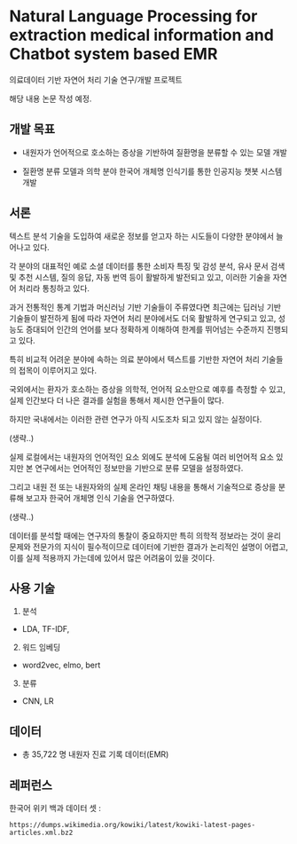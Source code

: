 # Natural Language Processing for extraction medical information and Chatbot system based EMR

의료데이터 기반 자연어 처리 기술 연구/개발 프로젝트

해당 내용 논문 작성 예정.

## 개발 목표

- 내원자가 언어적으로 호소하는 증상을 기반하여 질환명을 분류할 수 있는 모델 개발 

- 질환명 분류 모델과 의학 분야 한국어 개체명 인식기를 통한 인공지능 챗봇 시스템 개발

## 서론

텍스트 분석 기술을 도입하여 새로운 정보를 얻고자 하는 시도들이 다양한 분야에서 늘어나고 있다.

각 분야의 대표적인 예로 소셜 데이터를 통한 소비자 특징 및 감성 분석, 유사 문서 검색 및 추천 시스템, 질의 응답, 
자동 번역 등이 활발하게 발전되고 있고, 이러한 기술을 자연어 처리라 통칭하고 있다. 

과거 전통적인 통계 기법과 머신러닝 기반 기술들이 주류였다면 
최근에는 딥러닝 기반 기술들이 발전하게 됨에 따라 자연어 처리 분야에서도 더욱 활발하게 연구되고 있고,
성능도 증대되어 인간의 언어를 보다 정확하게 이해하여 한계를 뛰어넘는 수준까지 진행되고 있다.

특히 비교적 어려운 분야에 속하는 의료 분야에서 텍스트를 기반한 자연어 처리 기술들의 접목이 이루어지고 있다.
 
국외에서는 환자가 호소하는 증상을 의학적, 언어적 요소만으로 예후를 측정할 수 있고,
실제 인간보다 더 나은 결과를 실험을 통해서 제시한 연구들이 많다. 

하지만 국내에서는 이러한 관련 연구가 아직 시도조차 되고 있지 않는 실정이다.


(생략..)

실제 로컬에서는 내원자의 언어적인 요소 외에도 분석에 도움될 여러 비언어적 요소 있지만 본 연구에서는
언어적인 정보만을 기반으로 분류 모델을 설정하였다.

그리고 내원 전 또는 내원자와의 실제 온라인 채팅 내용을 통해서 기술적으로 증상을 분류해 보고자
한국어 개체명 인식 기술을 연구하였다.

(생략..)

데이터를 분석할 때에는 연구자의 통찰이 중요하지만 특히 의학적 정보라는 것이 윤리 문제와 
전문가의 지식이 필수적이므로 데이터에 기반한 결과가 논리적인 설명이 어렵고, 
이를 실제 적용까지 가는데에 있어서 많은 어려움이 있을 것이다.

## 사용 기술
1. 분석
- LDA, TF-IDF, 
2. 워드 임베딩
- word2vec, elmo, bert
3. 분류
- CNN, LR

## 데이터

- 총 35,722 명 내원자 진료 기록 데이터(EMR)


## 레퍼런스
한국어 위키 백과 데이터 셋 : 
```
https://dumps.wikimedia.org/kowiki/latest/kowiki-latest-pages-articles.xml.bz2

```





